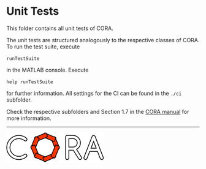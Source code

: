 # Unit Tests

This folder contains all unit tests of CORA.

The unit tests are structured analogously to the respective classes of CORA.
To run the test suite, execute 

    runTestSuite

in the MATLAB console. Execute

    help runTestSuite

for further information.
All settings for the CI can be found in the ```./ci``` subfolder.

Check the respective subfolders and Section 1.7 in the <a target='_blank' href="https://tumcps.github.io/CORA/manual">CORA manual</a> for more information.


<hr style="height: 1px;">

<img src="../app/images/coraLogo_readme.svg"/>